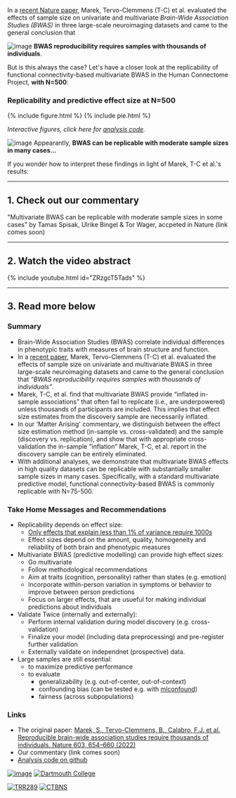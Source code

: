 In a [recent Nature paper](https://doi.org/10.1038/s41586-022-04492-9), Marek, Tervo-Clemmens (T-C) et al. evaluated the effects of sample size on univariate and multivariate *Brain-Wide Association Studies (BWAS)* in three large-scale neuroimaging datasets and came to the general conclusion that 

![image](https://user-images.githubusercontent.com/21124251/209202814-3c8bbc78-0800-42ba-b721-f063d1bc2582.png) **BWAS reproducibility requires samples with thousands of individuals**. 

But is this always the case? Let's have a closer look at the replicability of functional connectivity-based multivariate BWAS in the Human Connectome Project, **with N=500**:
 
### Replicability and predictive effect size at N=500
{% include figure.html %}
{% include pie.html %}   

*Interactive figures, click here for [analysis code](https://github.com/spisakt/BWAS_comment/blob/master/multivariate_BWAS_replicability_analysis_FC_extensive.ipynb).*

![image](https://user-images.githubusercontent.com/21124251/209199998-00f467fd-491f-4ac1-b35e-a6b8484691e4.png)
Appearantly, **BWAS can be replicable with moderate sample sizes in many cases...**

If you wonder how to interpret these findings in light of Marek, T-C et al.'s results:

-----------------

## 1. Check out our commentary

"Multivariate BWAS can be replicable with moderate sample sizes in some cases"
by Tamas Spisak, Ulrike Bingel & Tor Wager, accpeted in Nature (link comes soon)

-----------------

## 2. Watch the video abstract

{% include youtube.html id="ZRzgcT5Tads" %}

-----------------

## <a name="summary"></a> 3. Read more below

### **Summary**
- Brain-Wide Association Studies (BWAS) correlate individual differences in phenotypic traits with measures of brain structure and function.
- In a [recent paper](https://doi.org/10.1038/s41586-022-04492-9), Marek, Tervo-Clemmens (T-C) et al. evaluated the effects of sample size on univariate and multivariate BWAS in three large-scale neuroimaging datasets and came to the general conclusion that *“BWAS reproducibility requires samples with thousands of individuals”*. 
- Marek, T-C, et al. find that multivariate BWAS provide “inflated in-sample associations” that often fail to replicate (i.e., are underpowered) unless thousands of participants are included. This implies that effect size estimates from the discovery sample are necessarily inflated.
- In our 'Matter Arising' commentary, we distinguish between the effect size estimation method (in-sample vs. cross-validated) and the sample (discovery vs. replication), and show that with appropriate cross-validation the in-sample “inflation” Marek, T-C, et al. report in the discovery sample can be entirely eliminated. 
- With additional analyses, we demonstrate that multivariate BWAS effects in high quality datasets can be replicable with substantially smaller sample sizes in many cases. Specifically, with a standard multivariate predictive model, functional connectivity-based BWAS is commonly replicable with N=75-500.

### **Take Home Messages and Recommendations**
- Replicability depends on effect size:
  - [Only effects that explain less than 1% of variance require 1000s](https://github.com/spisakt/BWAS_comment/blob/master/sim_effect_size.ipynb)
  - Effect sizes depend on the amount, quality, homogeneity and reliability of both brain and phenotypic measures
- Multivariate BWAS (predictive modelling) can provide high effect sizes:
  - Go multivariate 
  - Follow methodological recommendations
  - Aim at traits (cognition, personality) rather than states (e.g. emotion)
  - Incorporate within-person variation in symptoms or behavior to improve between person predictions
  - Focus on larger effects, that are usueful for making individual predictions about individuals
- Validate Twice (internally and externally):
  - Perform internal validation during model discovery (e.g. cross-validation)
  - Finalize your model (including data preprocessing) and pre-register further validation
  - Externally validate on independnet (prospective) data.
- Large samples are still essential:
  - to maximize predictive performance
  - to evaluate 
    - generalizability (e.g. out-of-center, out-of-context)
    - confounding bias (can be tested e.g. with [mlconfound](https://mlconfound.readthedocs.io/en/latest/))
    - fairness (across subpopulations)

### <a name="links"></a> **Links**
- The original paper: [Marek, S., Tervo-Clemmens, B., Calabro, F.J. et al. Reproducible brain-wide association studies require thousands of individuals. Nature 603, 654–660 (2022)](https://doi.org/10.1038/s41586-022-04492-9)
- Our commentary (link comes soon)
- [Analysis code on github](https://github.com/spisakt/BWAS_comment)

[![image](https://user-images.githubusercontent.com/21124251/209312014-c678b6fd-285b-4ee6-ae68-7ef44e2bc8a9.png)]([https://www.uk-essen.de/en/](https://www.uk-essen.de/))
[![Dartmouth College](https://user-images.githubusercontent.com/21124251/209313115-331e3b93-e4b3-4c42-ae18-bba08b492e89.png)](https://home.dartmouth.edu/)

[![TRR289](https://user-images.githubusercontent.com/21124251/209311641-ab03af1f-67e8-49c0-b4b4-f43b9ae40996.png)](https://treatment-expectation.de/)
[![CTBNS](https://user-images.githubusercontent.com/21124251/209311740-2383f0cb-4b8e-4562-af97-7e8df268a0df.png)](https://c-tnbs.uk-essen.de/)
